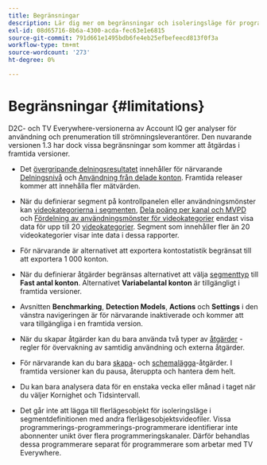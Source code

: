 ```yaml
---
title: Begränsningar
description: Lär dig mer om begränsningar och isoleringsläge för programmerare i Account IQ.
exl-id: 08d65716-8b6a-4300-acda-fec63e1e6815
source-git-commit: 791d661e1495bdb6fe4eb25efbefeecd813f0f3a
workflow-type: tm+mt
source-wordcount: '273'
ht-degree: 0%

---
```


# Begränsningar {#limitations}

D2C- och TV Everywhere-versionerna av Account IQ ger analyser för användning och prenumeration till strömningsleverantörer. Den nuvarande versionen 1.3 har dock vissa begränsningar som kommer att åtgärdas i framtida versioner.

* Det [övergripande delningsresultatet](/help/accountiq/data-panels.md#overall-sharing-score) innehåller för närvarande [Delningsnivå](/help/accountiq/data-panels.md#sharing-level) och [Användning från delade konton](/help/accountiq/data-panels.md#usage-from-shared-accounts). Framtida releaser kommer att innehålla fler mätvärden.

* När du definierar segment på kontrollpanelen eller användningsmönster kan [videokategorierna i segmenten](/help/accountiq/data-panels.md#video-categories-segment), [Dela poäng per kanal och MVPD](/help/accountiq/data-panels.md#sharin-score-by-channels-and-mvpds) och [Fördelning av användningsmönster för videokategorier](/help/accountiq/usage-patterns.md#usage-pattern-dis-video-categories) endast visa data för upp till 20 [videokategorier](product-concepts.md#video-category-def). Segment som innehåller fler än 20 videokategorier visar inte data i dessa rapporter.

* För närvarande är alternativet att exportera kontostatistik begränsat till att exportera 1 000 konton.

* När du definierar åtgärder begränsas alternativet att välja [segmenttyp](/help/accountiq/operations.md#segment) till **Fast antal konton**. Alternativet **Variabelantal konton** är tillgängligt i framtida versioner.

* Avsnitten **Benchmarking**, **Detection Models**, **Actions** och **Settings** i den vänstra navigeringen är för närvarande inaktiverade och kommer att vara tillgängliga i en framtida version.

* När du skapar åtgärder kan du bara använda två typer av [åtgärder](/help/accountiq/operations.md#action) - regler för övervakning av samtidig användning och externa åtgärder.

* För närvarande kan du bara [skapa](/help/accountiq/operations.md#create-new-operation)- och [schemalägga](/help/accountiq/operations.md#schedule)-åtgärder. I framtida versioner kan du pausa, återuppta och hantera dem helt.

* Du kan bara analysera data för en enstaka vecka eller månad i taget när du väljer Kornighet och Tidsintervall.

* Det går inte att lägga till flerlägesobjekt för isoleringsläge i segmentdefinitionen med andra flerlägesobjektsvideofiler. Vissa programmerings-programmerings-programmerare identifierar inte abonnenter unikt över flera programmeringskanaler. Därför behandlas dessa programmerare separat för programmerare som arbetar med TV Everywhere.



